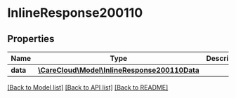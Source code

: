 # InlineResponse200110

## Properties
Name | Type | Description | Notes
------------ | ------------- | ------------- | -------------
**data** | [**\CareCloud\Model\InlineResponse200110Data**](InlineResponse200110Data.md) |  | [optional] 

[[Back to Model list]](../../README.md#documentation-for-models) [[Back to API list]](../../README.md#documentation-for-api-endpoints) [[Back to README]](../../README.md)

